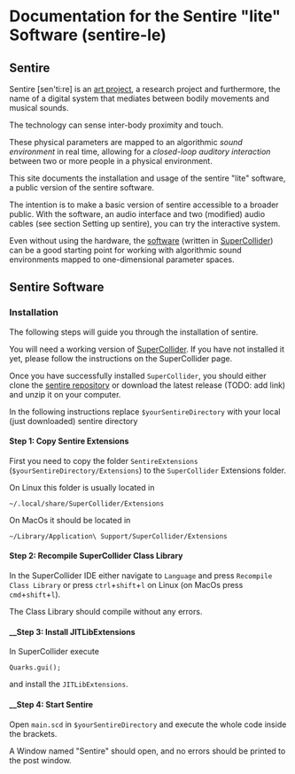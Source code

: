 # Documentation for the Sentire "lite" Software (sentire-le)

## Sentire

Sentire [sen'ti:re] is an [art project](sentire.me), a research project and furthermore, the name of a digital system that mediates between bodily movements and musical sounds. 

The technology can sense inter-body proximity and touch.

These physical parameters are mapped to an algorithmic _sound environment_ in real time, allowing for a _closed-loop auditory interaction_ between two or more people in a physical environment.

This site documents the installation and usage of the sentire "lite" software, a public version of the sentire software.

The intention is to make a basic version of sentire accessible to a broader public. With the software, an audio interface and two (modified) audio cables (see section Setting up sentire), you can try the interactive system. 

Even without using the hardware, the [software](/docs/index#sentire-software) (written in [SuperCollider](https://supercollider.github.io/)) can be a good starting point for working with algorithmic sound environments mapped to one-dimensional parameter spaces.

## Sentire Software

### Installation

The following steps will guide you through the installation of sentire. 

You will need a working version of [SuperCollider](https://supercollider.github.io/). If you have not installed it yet, please follow the instructions on the SuperCollider page.

Once you have successfully installed `SuperCollider`, you should either clone the [sentire repository](https://github.com/audiophil-dev/sentire_le) or download the latest release (TODO: add link) and unzip it on your computer.

In the following instructions replace `$yourSentireDirectory` with your local (just downloaded) sentire directory

#### __Step 1: Copy Sentire Extensions__

First you need to copy the folder `SentireExtensions` (`$yourSentireDirectory/Extensions`) to the `SuperCollider` Extensions folder.

On Linux this folder is usually located in 

```~/.local/share/SuperCollider/Extensions```

On MacOs it should be located in

```~/Library/Application\ Support/SuperCollider/Extensions```

#### __Step 2: Recompile SuperCollider Class Library__

In the SuperCollider IDE either navigate to `Language` and press `Recompile Class Library` or press `ctrl`+`shift`+`l` on Linux (on MacOs press `cmd`+`shift`+`l`).

The Class Library should compile without any errors.

#### __Step 3: Install JITLibExtensions

In SuperCollider execute

```Quarks.gui();```

and install the `JITLibExtensions`.

#### __Step 4: Start Sentire

Open `main.scd` in `$yourSentireDirectory` and execute the whole code inside the brackets.

A Window named "Sentire" should open, and no errors should be printed to the post window.














